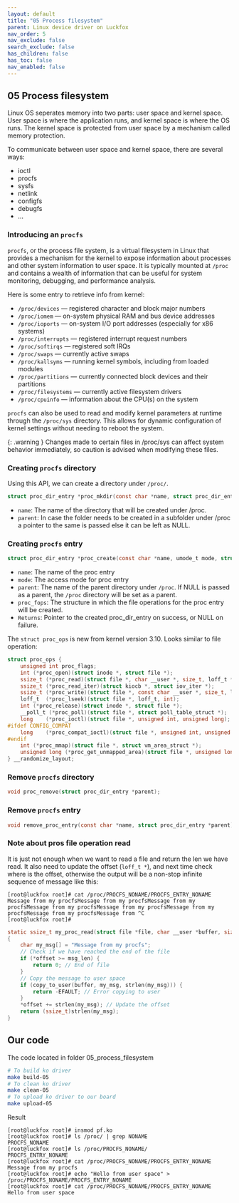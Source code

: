 ```yaml
---
layout: default
title: "05 Process filesystem"
parent: Linux device driver on Luckfox
nav_order: 5
nav_exclude: false
search_exclude: false
has_children: false
has_toc: false
nav_enabled: false
---
```

## 05 Process filesystem
Linux OS seperates memory into two parts: user space and kernel space. User space is where the application runs, and kernel space is where the OS runs. The kernel space is protected from user space by a mechanism called memory protection.

To communicate between user space and kernel space, there are several ways:
+ ioctl
+ procfs
+ sysfs
+ netlink
+ configfs
+ debugfs
+ ...

### Introducing an ``procfs``
``procfs``, or the process file system, is a virtual filesystem in Linux that provides a mechanism for the kernel to expose information about processes and other system information to user space. It is typically mounted at ``/proc`` and contains a wealth of information that can be useful for system monitoring, debugging, and performance analysis.

Here is some entry to retrieve info from kernel:
+ ``/proc/devices`` — registered character and block major numbers
+ ``/proc/iomem`` — on-system physical RAM and bus device addresses
+ ``/proc/ioports`` — on-system I/O port addresses (especially for x86 systems)
+ ``/proc/interrupts`` — registered interrupt request numbers
+ ``/proc/softirqs`` — registered soft IRQs
+ ``/proc/swaps`` — currently active swaps
+ ``/proc/kallsyms`` — running kernel symbols, including from loaded modules
+ ``/proc/partitions`` — currently connected block devices and their partitions
+ ``/proc/filesystems`` — currently active filesystem drivers
+ ``/proc/cpuinfo`` — information about the CPU(s) on the system

``procfs`` can also be used to read and modify kernel parameters at runtime through the ``/proc/sys`` directory. This allows for dynamic configuration of kernel settings without needing to reboot the system.

{: .warning }
Changes made to certain files in /proc/sys can affect system behavior immediately, so caution is advised when modifying these files.

### Creating ``procfs`` directory
Using this API, we can create a directory under ``/proc/``.
```c
struct proc_dir_entry *proc_mkdir(const char *name, struct proc_dir_entry *parent)
```
+ ``name``: The name of the directory that will be created under /proc.
+ ``parent``: In case the folder needs to be created in a subfolder under /proc a pointer to the same is passed else it can be left as NULL.
### Creating ``procfs`` entry
```c
struct proc_dir_entry *proc_create(const char *name, umode_t mode, struct proc_dir_entry *parent, const struct proc_ops *proc_ops);
```
+ ``name``: The name of the proc entry
+ ``mode``: The access mode for proc entry
+ ``parent``: The name of the parent directory under ``/proc``. If NULL is passed as a parent, the ``/proc`` directory will be set as a parent.
+ ``proc_fops``: The structure in which the file operations for the proc entry will be created.
+ ``Returns``: Pointer to the created proc_dir_entry on success, or NULL on failure.

The ``struct proc_ops`` is new from kernel version 3.10. Looks similar to file operation:
```c
struct proc_ops {
	unsigned int proc_flags;
	int	(*proc_open)(struct inode *, struct file *);
	ssize_t	(*proc_read)(struct file *, char __user *, size_t, loff_t *);
	ssize_t (*proc_read_iter)(struct kiocb *, struct iov_iter *);
	ssize_t	(*proc_write)(struct file *, const char __user *, size_t, loff_t *);
	loff_t	(*proc_lseek)(struct file *, loff_t, int);
	int	(*proc_release)(struct inode *, struct file *);
	__poll_t (*proc_poll)(struct file *, struct poll_table_struct *);
	long	(*proc_ioctl)(struct file *, unsigned int, unsigned long);
#ifdef CONFIG_COMPAT
	long	(*proc_compat_ioctl)(struct file *, unsigned int, unsigned long);
#endif
	int	(*proc_mmap)(struct file *, struct vm_area_struct *);
	unsigned long (*proc_get_unmapped_area)(struct file *, unsigned long, unsigned long, unsigned long, unsigned long);
} __randomize_layout;
```
### Remove ``procfs`` directory
```c
void proc_remove(struct proc_dir_entry *parent);
```

### Remove ``procfs`` entry
```c
void remove_proc_entry(const char *name, struct proc_dir_entry *parent);
```

### Note about pros file operation read
It is just not enough when we want to read a file and return the len we have read. It also need to update the offset (``loff_t *``), and next time check where is the offset, otherwise the output will be a non-stop infinite sequence of message like this:
```
[root@luckfox root]# cat /proc/PROCFS_NONAME/PROCFS_ENTRY_NONAME
Message from my procfsMessage from my procfsMessage from my procfsMessage from my procfsMessage from my procfsMessage from my procfsMessage from my procfsMessage from ^C
[root@luckfox root]# 
```
```c
static ssize_t my_proc_read(struct file *file, char __user *buffer, size_t length, loff_t *offset)
{
    char my_msg[] = "Message from my procfs";
	// Check if we have reached the end of the file
	if (*offset >= msg_len) {
		return 0; // End of file
	}
    // Copy the message to user space
    if (copy_to_user(buffer, my_msg, strlen(my_msg))) {
        return -EFAULT; // Error copying to user
    }
    *offset += strlen(my_msg); // Update the offset
    return (ssize_t)strlen(my_msg);
}
```

## Our code
The code located in folder 05_process_filesystem
```bash
# To build ko driver 
make build-05
# To clean ko driver 
make clean-05
# To upload ko driver to our board 
make upload-05
```

Result
```
[root@luckfox root]# insmod pf.ko
[root@luckfox root]# ls /proc/ | grep NONAME
PROCFS_NONAME
[root@luckfox root]# ls /proc/PROCFS_NONAME/
PROCFS_ENTRY_NONAME
[root@luckfox root]# cat /proc/PROCFS_NONAME/PROCFS_ENTRY_NONAME
Message from my procfs
[root@luckfox root]# echo "Hello from user space" > /proc/PROCFS_NONAME/PROCFS_ENTRY_NONAME
[root@luckfox root]# cat /proc/PROCFS_NONAME/PROCFS_ENTRY_NONAME
Hello from user space
```